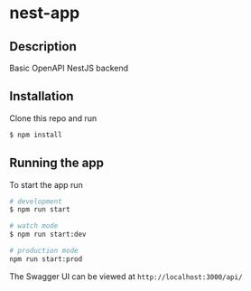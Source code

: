 # nest-app

## Description
Basic OpenAPI NestJS backend

## Installation
Clone this repo and run
```bash
$ npm install
```

## Running the app
To start the app run
```bash
# development
$ npm run start

# watch mode
$ npm run start:dev

# production mode
npm run start:prod
```

The Swagger UI can be viewed at
`http://localhost:3000/api/`

